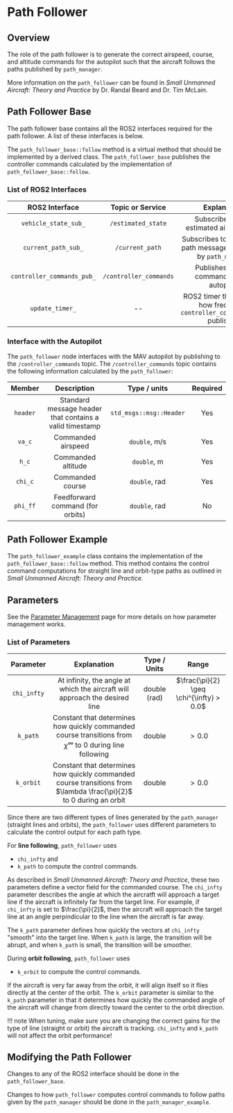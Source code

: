 # Path Follower

## Overview
The role of the path follower is to generate the correct airspeed, course, and altitude commands for the autopilot such that the aircraft follows the paths published by `path_manager`.


More information on the `path_follower` can be found in *Small Unmanned Aircraft: Theory and Practice* by Dr. Randal Beard and Dr. Tim McLain.

## Path Follower Base
The path follower base contains all the ROS2 interfaces required for the path follower.
A list of these interfaces is below.

The `path_follower_base::follow` method is a virtual method that should be implemented by a derived class.
The `path_follower_base` publishes the controller commands calculated by the implementation of `path_follower_base::follow`.

### List of ROS2 Interfaces

| **ROS2 Interface** | **Topic or Service** | **Explanation** | **Message or Service Type** |
| :---: | :---: | :---: | :---: |
| `vehicle_state_sub_` | `/estimated_state` | Subscribes to the estimated aircraft state | `rosplane_msgs::msg::State` |
| `current_path_sub_` | `/current_path` | Subscribes to the current path messages published by `path_manager` | `rosplane_msgs::msg::CurrentPath` |
| `controller_commands_pub_` | `/controller_commands` | Publishes control commands to the autopilot | `rosplane_msgs::msg::ControllerCommand` |
| `update_timer_` | -- | ROS2 timer that controls how frequently `controller_commands_pub_` publishes | -- |

### Interface with the Autopilot
The `path_follower` node interfaces with the MAV autopilot by publishing to the `/controller_commands` topic.
The `/controller_commands` topic contains the following information calculated by the `path_follower`:

| **Member** | **Description** | **Type / units** | **Required** |
| :---: | :---: | :---: | :---: |
| `header` | Standard message header that contains a valid timestamp | `std_msgs::msg::Header` | Yes |
| `va_c` | Commanded airspeed | `double`, m/s | Yes |
| `h_c` | Commanded altitude | `double`, m | Yes |
| `chi_c` | Commanded course | `double`, rad | Yes |
| `phi_ff` | Feedforward command (for orbits) | `double`, rad | No |

## Path Follower Example
The `path_follower_example` class contains the implementation of the `path_follower_base::follow` method.
This method contains the control command computations for straight line and orbit-type paths as outlined in *Small Unmanned Aircraft: Theory and Practice*.

## Parameters
See the [Parameter Management](../parameter-management.md) page for more details on how parameter management works.

### List of Parameters
| **Parameter** | **Explanation** | **Type / Units** | **Range** |
| :---: | :---: | :---: | :---: |
| `chi_infty` | At infinity, the angle at which the aircraft will approach the desired line | double (rad) | $\frac{\pi}{2} \geq \chi^{\infty} > 0.0$ |
| `k_path` | Constant that determines how quickly commanded course transitions from $\chi^{\infty}$ to 0 during line following | double | $> 0.0$|
| `k_orbit` | Constant that determines how quickly commanded course transitions from $\lambda \frac{\pi}{2}$ to 0 during an orbit | double | $> 0.0$|

Since there are two different types of lines generated by the `path_manager` (straight lines and orbits), the `path_follower` uses different parameters to calculate the control output for each path type.

For **line following**, `path_follower` uses 

- `chi_infty` and 
- `k_path` to compute the control commands.

As described in *Small Unmanned Aircraft: Theory and Practice*, these two parameters define a vector field for the commanded course.
The `chi_infty` parameter describes the angle at which the aircratft will approach a target line if the aircraft is infinitely far from the target line.
For example, if `chi_infty` is set to $\frac{\pi}{2}$, then the aircraft will approach the target line at an angle perpindicular to the line when the aircraft is far away.

The `k_path` parameter defines how quickly the vectors at `chi_infty` "smooth" into the target line.
When `k_path` is large, the transition will be abrupt, and when `k_path` is small, the transition will be smoother.

During **orbit following**, `path_follower` uses

- `k_orbit` to compute the control commands.

If the aircraft is very far away from the orbit, it will align itself so it flies directly at the center of the orbit.
The `k_orbit` parameter is similar to the `k_path` parameter in that it determines how quickly the commanded angle of the aircraft will change from directly toward the center to the orbit direction.

!!! note
    When tuning, make sure you are changing the correct gains for the type of line (straight or orbit) the aircraft is tracking.
    `chi_infty` and `k_path` will not affect the orbit performance!


## Modifying the Path Follower
Changes to any of the ROS2 interface should be done in the `path_follower_base`.

Changes to how `path_follower` computes control commands to follow paths given by the `path_manager` should be done in the `path_manager_example`.